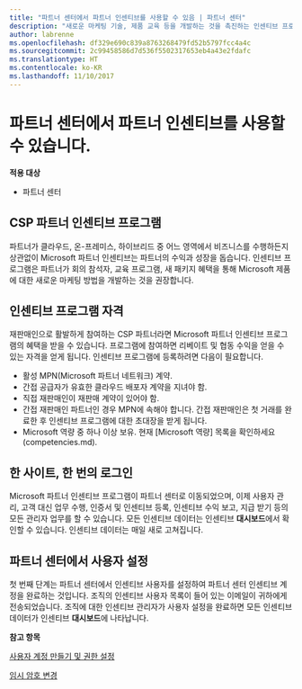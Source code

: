 ```yaml
---
title: "파트너 센터에서 파트너 인센티브를 사용할 수 있음 | 파트너 센터"
description: "새로운 마케팅 기술, 제품 교육 등을 개발하는 것을 촉진하는 인센티브 프로그램"
author: labrenne
ms.openlocfilehash: df329e690c839a8763268479fd52b5797fcc4a4c
ms.sourcegitcommit: 2c99458586d7d536f5502317653eb4a43e2fdafc
ms.translationtype: HT
ms.contentlocale: ko-KR
ms.lasthandoff: 11/10/2017
---
```

# <a name="partner-incentives-is-now-on-partner-center"></a>파트너 센터에서 파트너 인센티브를 사용할 수 있습니다. 

**적용 대상**

-  파트너 센터

## <a name="the-csp-partner-incentives-program"></a>CSP 파트너 인센티브 프로그램

파트너가 클라우드, 온-프레미스, 하이브리드 중 어느 영역에서 비즈니스를 수행하든지 상관없이 Microsoft 파트너 인센티브는 파트너의 수익과 성장을 돕습니다. 인센티브 프로그램은 파트너가 회의 참석자, 교육 프로그램, 새 패키지 혜택을 통해 Microsoft 제품에 대한 새로운 마케팅 방법을 개발하는 것을 권장합니다. 

## <a name="qualify-for-the-incentives-program"></a>인센티브 프로그램 자격

재판매인으로 활발하게 참여하는 CSP 파트너라면 Microsoft 파트너 인센티브 프로그램의 혜택을 받을 수 있습니다.
프로그램에 참여하면 리베이트 및 협동 수익을 얻을 수 있는 자격을 얻게 됩니다. 인센티브 프로그램에 등록하려면 다음이 필요합니다. 
-   활성 MPN(Microsoft 파트너 네트워크) 계약.  
-   간접 공급자가 유효한 클라우드 배포자 계약을 지녀야 함.
-   직접 재판매인이 재판매 계약이 있어야 함.
-   간접 재판매인 파트너인 경우 MPN에 속해야 합니다. 간접 재판매인은 첫 거래를 완료한 후 인센티브 프로그램에 대한 초대장을 받게 됩니다. 
-   Microsoft 역량 중 하나 이상 보유. 현재 [Microsoft 역량] 목록을 확인하세요(competencies.md).

## <a name="one-site-one-log-on"></a>한 사이트, 한 번의 로그인

Microsoft 파트너 인센티브 프로그램이 파트너 센터로 이동되었으며, 이제 사용자 관리, 고객 대신 업무 수행, 인증서 및 인센티브 등록, 인센티브 수익 보고, 지급 받기 등의 모든 관리자 업무를 할 수 있습니다. 모든 인센티브 데이터는 인센티브 **대시보드**에서 확인할 수 있습니다. 인센티브 데이터는 매일 새로 고쳐집니다.
 
## <a name="set-your-users-up-in-partner-center"></a>파트너 센터에서 사용자 설정
 
첫 번째 단계는 파트너 센터에서 인센티브 사용자를 설정하여 파트너 센터 인센티브 계정을 완료하는 것입니다. 조직의 인센티브 사용자 목록이 들어 있는 이메일이 귀하에게 전송되었습니다. 조직에 대한 인센티브 관리자가 사용자 설정을 완료하면 모든 인센티브 데이터가 인센티브 **대시보드**에 나타납니다.

**참고 항목**

[사용자 계정 만들기 및 권한 설정](create-user-accounts-and-set-permissions.md)

[임시 암호 변경](change-your-temporary-password.md)

